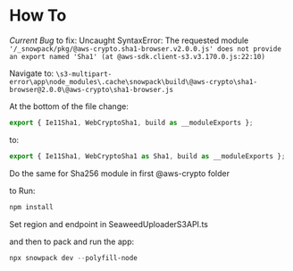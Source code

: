 # How To

*Current Bug*
to fix:
Uncaught SyntaxError: The requested module `'/_snowpack/pkg/@aws-crypto.sha1-browser.v2.0.0.js' does not provide an export named 'Sha1' (at @aws-sdk.client-s3.v3.170.0.js:22:10)`

Navigate to:
`\s3-multipart-error\app\node_modules\.cache\snowpack\build\@aws-crypto\sha1-browser@2.0.0\@aws-crypto\sha1-browser.js`

At the bottom of the file change:

~~~~ js
export { Ie11Sha1, WebCryptoSha1, build as __moduleExports };
~~~~

to:

~~~~js
export { Ie11Sha1, WebCryptoSha1 as Sha1, build as __moduleExports };
~~~~

Do the same for Sha256 module in first @aws-crypto folder

to Run:

~~~~powershell
npm install
~~~~

Set region and endpoint in SeaweedUploaderS3API.ts

and then to pack and run the app:

~~~~powershell
npx snowpack dev --polyfill-node
~~~~

